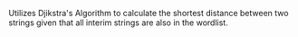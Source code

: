 Utilizes Djikstra's Algorithm to calculate the shortest distance between two strings given that all interim strings are also in the wordlist.
